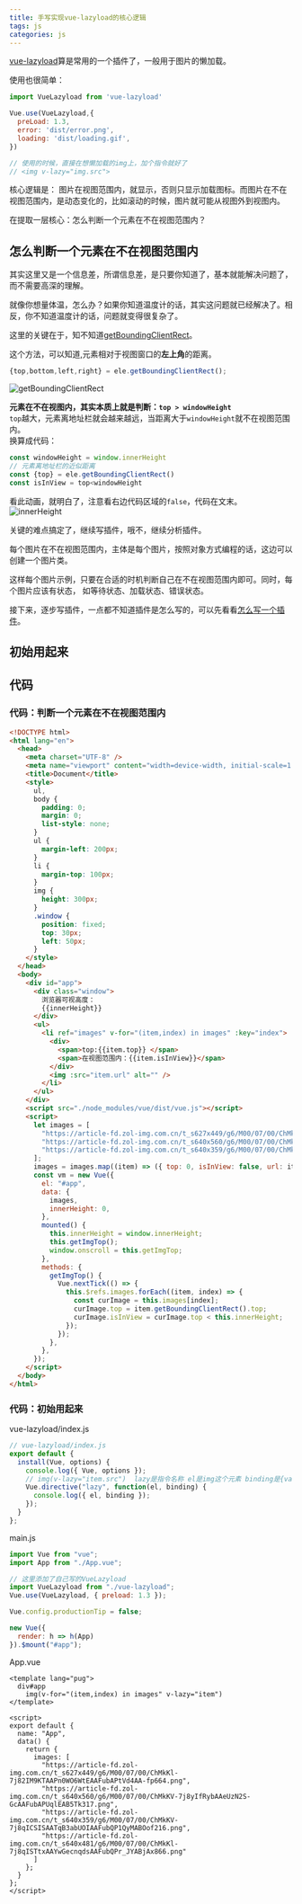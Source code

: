 ```yaml
---
title: 手写实现vue-lazyload的核心逻辑
tags: js
categories: js
---
```


[vue-lazyload](https://github.com/hilongjw/vue-lazyload)算是常用的一个插件了，一般用于图片的懒加载。

使用也很简单：

```js
import VueLazyload from 'vue-lazyload'

Vue.use(VueLazyload,{
  preLoad: 1.3,
  error: 'dist/error.png',
  loading: 'dist/loading.gif',
})

// 使用的时候，直接在想懒加载的img上，加个指令就好了
// <img v-lazy="img.src">
```

核心逻辑是： 图片在视图范围内，就显示，否则只显示加载图标。而图片在不在视图范围内，是动态变化的，比如滚动的时候，图片就可能从视图外到视图内。

在提取一层核心：怎么判断一个元素在不在视图范围内？

## 怎么判断一个元素在不在视图范围内

其实这里又是一个信息差，所谓信息差，是只要你知道了，基本就能解决问题了，而不需要高深的理解。

就像你想量体温，怎么办？如果你知道温度计的话，其实这问题就已经解决了。相反，你不知道温度计的话，问题就变得很复杂了。

这里的关键在于，知不知道[getBoundingClientRect](https://developer.mozilla.org/zh-CN/docs/Web/API/Element/getBoundingClientRect)。

这个方法，可以知道,元素相对于视图窗口的**左上角**的距离。

```js
{top,bottom,left,right} = ele.getBoundingClientRect();
```

![getBoundingClientRect](https://blog-huahua.oss-cn-beijing.aliyuncs.com/blog/code/getBoundingClientRect.png)

**元素在不在视图内，其实本质上就是判断：`top > windowHeight`**  
`top`越大，元素离地址栏就会越来越远，当距离大于`windowHeight`就不在视图范围内。  
换算成代码：

```js
const windowHeight = window.innerHeight
// 元素离地址栏的近似距离
const {top} = ele.getBoundingClientRect()
const isInView = top<windowHeight
```

看此动画，就明白了，注意看右边代码区域的`false`，代码在文末。
![innerHeight](https://blog-huahua.oss-cn-beijing.aliyuncs.com/blog/code/innerHeight.gif)

关键的难点搞定了，继续写插件，哦不，继续分析插件。

每个图片在不在视图范围内，主体是每个图片，按照对象方式编程的话，这边可以创建一个图片类。

这样每个图片示例，只要在合适的时机判断自己在不在视图范围内即可。同时，每个图片应该有状态，
如等待状态、加载状态、错误状态。

接下来，逐步写插件，一点都不知道插件是怎么写的，可以先看看[怎么写一个插件](https://juejin.cn/post/6899639171124559886)。
## 初始用起来





## 代码

### 代码：判断一个元素在不在视图范围内

```html
<!DOCTYPE html>
<html lang="en">
  <head>
    <meta charset="UTF-8" />
    <meta name="viewport" content="width=device-width, initial-scale=1.0" />
    <title>Document</title>
    <style>
      ul,
      body {
        padding: 0;
        margin: 0;
        list-style: none;
      }
      ul {
        margin-left: 200px;
      }
      li {
        margin-top: 100px;
      }
      img {
        height: 300px;
      }
      .window {
        position: fixed;
        top: 30px;
        left: 50px;
      }
    </style>
  </head>
  <body>
    <div id="app">
      <div class="window">
        浏览器可视高度：
        {{innerHeight}}
      </div>
      <ul>
        <li ref="images" v-for="(item,index) in images" :key="index">
          <div>
            <span>top:{{item.top}} </span>
            <span>在视图范围内：{{item.isInView}}</span>
          </div>
          <img :src="item.url" alt="" />
        </li>
      </ul>
    </div>
    <script src="./node_modules/vue/dist/vue.js"></script>
    <script>
      let images = [
        "https://article-fd.zol-img.com.cn/t_s627x449/g6/M00/07/00/ChMkKl-7j82IM9KTAAPn0WO6WtEAAFubAPtVd4AA-fp664.png",
        "https://article-fd.zol-img.com.cn/t_s640x560/g6/M00/07/00/ChMkKV-7j8yIfRybAAeUzN2S-GcAAFubAPUqlEAB5Tk317.png",
        "https://article-fd.zol-img.com.cn/t_s640x359/g6/M00/07/00/ChMkKV-7j8qICSISAATqB3abUOIAAFubQP1QyMABOof216.png",
      ];
      images = images.map((item) => ({ top: 0, isInView: false, url: item }));
      const vm = new Vue({
        el: "#app",
        data: {
          images,
          innerHeight: 0,
        },
        mounted() {
          this.innerHeight = window.innerHeight;
          this.getImgTop();
          window.onscroll = this.getImgTop;
        },
        methods: {
          getImgTop() {
            Vue.nextTick(() => {
              this.$refs.images.forEach((item, index) => {
                const curImage = this.images[index];
                curImage.top = item.getBoundingClientRect().top;
                curImage.isInView = curImage.top < this.innerHeight;
              });
            });
          },
        },
      });
    </script>
  </body>
</html>

```

### 代码：初始用起来

vue-lazyload/index.js  

```js
// vue-lazyload/index.js
export default {
  install(Vue, options) {
    console.log({ Vue, options });
    // img(v-lazy="item.src")  lazy是指令名称 el是img这个元素 binding是{value:item.src}
    Vue.directive("lazy", function(el, binding) {
      console.log({ el, binding });
    });
  }
};

```

main.js

```js
import Vue from "vue";
import App from "./App.vue";

// 这里添加了自己写的VueLazyload
import VueLazyload from "./vue-lazyload";
Vue.use(VueLazyload, { preload: 1.3 });

Vue.config.productionTip = false;

new Vue({
  render: h => h(App)
}).$mount("#app");

```

App.vue

```vue
<template lang="pug">
  div#app
    img(v-for="(item,index) in images" v-lazy="item")
</template>

<script>
export default {
  name: "App",
  data() {
    return {
      images: [
        "https://article-fd.zol-img.com.cn/t_s627x449/g6/M00/07/00/ChMkKl-7j82IM9KTAAPn0WO6WtEAAFubAPtVd4AA-fp664.png",
        "https://article-fd.zol-img.com.cn/t_s640x560/g6/M00/07/00/ChMkKV-7j8yIfRybAAeUzN2S-GcAAFubAPUqlEAB5Tk317.png",
        "https://article-fd.zol-img.com.cn/t_s640x359/g6/M00/07/00/ChMkKV-7j8qICSISAATqB3abUOIAAFubQP1QyMABOof216.png",
        "https://article-fd.zol-img.com.cn/t_s640x481/g6/M00/07/00/ChMkKl-7j8qISTtxAAYwGecnqdsAAFubQPr_JYABjAx866.png"
      ]
    };
  }
};
</script>


```
